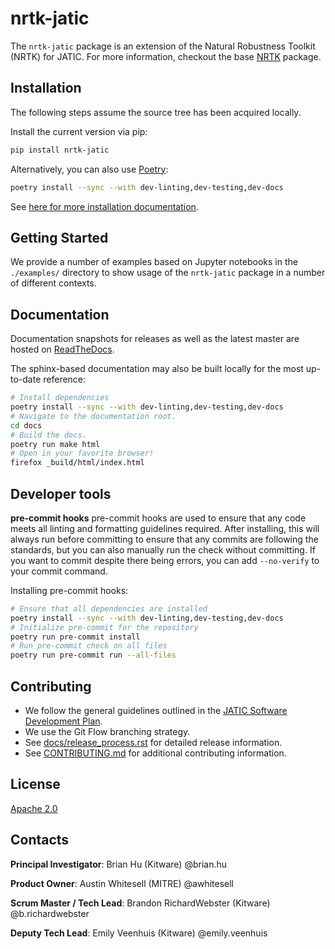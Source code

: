 # nrtk-jatic

The `nrtk-jatic` package is an extension of the Natural Robustness Toolkit
(NRTK) for JATIC. For more information, checkout the base [NRTK](https://gitlab.jatic.net/jatic/kitware/nrtk)
package.

<!-- :auto installation: -->
## Installation
The following steps assume the source tree has been acquired locally.

Install the current version via pip:
```bash
pip install nrtk-jatic
```

Alternatively, you can also use [Poetry](https://python-poetry.org/):
```bash
poetry install --sync --with dev-linting,dev-testing,dev-docs
```

See [here for more installation documentation](
https://nrtk-jatic.readthedocs.io/en/latest/installation.html).
<!-- :auto installation: -->

<!-- :auto getting-started: -->
## Getting Started
We provide a number of examples based on Jupyter notebooks in the
`./examples/` directory to show usage of the `nrtk-jatic` package in a number
of different contexts.
<!-- :auto getting-started: -->

<!-- :auto documentation: -->
## Documentation
Documentation snapshots for releases as well as the latest master are hosted
on [ReadTheDocs](https://nrtk-jatic.readthedocs.io/en/latest/).

The sphinx-based documentation may also be built locally for the most
up-to-date reference:
```bash
# Install dependencies
poetry install --sync --with dev-linting,dev-testing,dev-docs
# Navigate to the documentation root.
cd docs
# Build the docs.
poetry run make html
# Open in your favorite browser!
firefox _build/html/index.html
```
<!-- :auto documentation: -->

<!-- :auto developer-tools: -->
## Developer tools

**pre-commit hooks**
pre-commit hooks are used to ensure that any code meets all linting and
formatting guidelines required. After installing, this will always run before
 committing to ensure that any commits are following the standards, but you
 can also manually run the check without committing. If you want to commit
 despite there being errors, you can add `--no-verify` to your commit command.

Installing pre-commit hooks:
```bash
# Ensure that all dependencies are installed
poetry install --sync --with dev-linting,dev-testing,dev-docs
# Initialize pre-commit for the repository
poetry run pre-commit install
# Run pre-commit check on all files
poetry run pre-commit run --all-files
```
<!-- :auto developer-tools: -->

<!-- :auto contributing: -->
## Contributing
- We follow the general guidelines outlined in the
[JATIC Software Development Plan](https://gitlab.jatic.net/jatic/docs/sdp/-/blob/main/Branch,%20Merge,%20Release%20Strategy.md).
- We use the Git Flow branching strategy.
- See [docs/release_process.rst](./docs/release_process.rst) for detailed release information.
- See [CONTRIBUTING.md](./CONTRIBUTING.md) for additional contributing information.
<!-- :auto contributing: -->

<!-- :auto license: -->
## License
[Apache 2.0](./LICENSE)
<!-- :auto license: -->

<!-- :auto contacts: -->
## Contacts

**Principal Investigator**: Brian Hu (Kitware) @brian.hu

**Product Owner**: Austin Whitesell (MITRE) @awhitesell

**Scrum Master / Tech Lead**: Brandon RichardWebster (Kitware) @b.richardwebster

**Deputy Tech Lead**: Emily Veenhuis (Kitware) @emily.veenhuis

<!-- :auto contacts: -->
